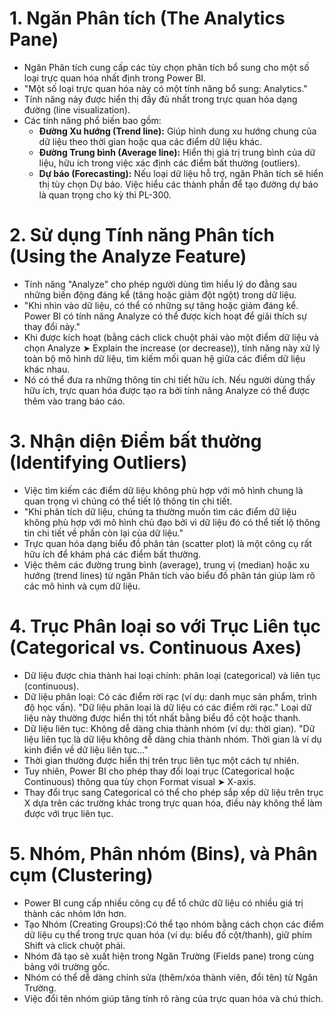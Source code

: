 # 1. Ngăn Phân tích (The Analytics Pane)
- Ngăn Phân tích cung cấp các tùy chọn phân tích bổ sung cho một số loại trực quan hóa nhất định trong Power BI.
- "Một số loại trực quan hóa này có một tính năng bổ sung: Analytics."
- Tính năng này được hiển thị đầy đủ nhất trong trực quan hóa dạng đường (line visualization).
- Các tính năng phổ biến bao gồm:
  + **Đường Xu hướng (Trend line):** Giúp hình dung xu hướng chung của dữ liệu theo thời gian hoặc qua các điểm dữ liệu khác.
  + **Đường Trung bình (Average line):** Hiển thị giá trị trung bình của dữ liệu, hữu ích trong việc xác định các điểm bất thường (outliers).
  + **Dự báo (Forecasting):** Nếu loại dữ liệu hỗ trợ, ngăn Phân tích sẽ hiển thị tùy chọn Dự báo. Việc hiểu các thành phần để tạo đường dự báo là quan trọng cho kỳ thi PL-300.

# 2. Sử dụng Tính năng Phân tích (Using the Analyze Feature)
- Tính năng "Analyze" cho phép người dùng tìm hiểu lý do đằng sau những biến động đáng kể (tăng hoặc giảm đột ngột) trong dữ liệu.
- "Khi nhìn vào dữ liệu, có thể có những sự tăng hoặc giảm đáng kể. Power BI có tính năng Analyze có thể được kích hoạt để giải thích sự thay đổi này."
- Khi được kích hoạt (bằng cách click chuột phải vào một điểm dữ liệu và chọn Analyze ➤ Explain the increase (or decrease)), tính năng này xử lý toàn bộ mô hình dữ liệu, tìm kiếm mối quan hệ giữa các điểm dữ liệu khác nhau.
- Nó có thể đưa ra những thông tin chi tiết hữu ích. Nếu người dùng thấy hữu ích, trực quan hóa được tạo ra bởi tính năng Analyze có thể được thêm vào trang báo cáo.

# 3. Nhận diện Điểm bất thường (Identifying Outliers)
- Việc tìm kiếm các điểm dữ liệu không phù hợp với mô hình chung là quan trọng vì chúng có thể tiết lộ thông tin chi tiết.
- "Khi phân tích dữ liệu, chúng ta thường muốn tìm các điểm dữ liệu không phù hợp với mô hình chủ đạo bởi vì dữ liệu đó có thể tiết lộ thông tin chi tiết về phần còn lại của dữ liệu."
- Trực quan hóa dạng biểu đồ phân tán (scatter plot) là một công cụ rất hữu ích để khám phá các điểm bất thường.
- Việc thêm các đường trung bình (average), trung vị (median) hoặc xu hướng (trend lines) từ ngăn Phân tích vào biểu đồ phân tán giúp làm rõ các mô hình và cụm dữ liệu.

# 4. Trục Phân loại so với Trục Liên tục (Categorical vs. Continuous Axes)
- Dữ liệu được chia thành hai loại chính: phân loại (categorical) và liên tục (continuous).
- Dữ liệu phân loại: Có các điểm rời rạc (ví dụ: danh mục sản phẩm, trình độ học vấn). "Dữ liệu phân loại là dữ liệu có các điểm rời rạc." Loại dữ liệu này thường được hiển thị tốt nhất bằng biểu đồ cột hoặc thanh.
- Dữ liệu liên tục: Không dễ dàng chia thành nhóm (ví dụ: thời gian). "Dữ liệu liên tục là dữ liệu không dễ dàng chia thành nhóm. Thời gian là ví dụ kinh điển về dữ liệu liên tục..."
- Thời gian thường được hiển thị trên trục liên tục một cách tự nhiên.
- Tuy nhiên, Power BI cho phép thay đổi loại trục (Categorical hoặc Continuous) thông qua tùy chọn Format visual ➤ X-axis.
- Thay đổi trục sang Categorical có thể cho phép sắp xếp dữ liệu trên trục X dựa trên các trường khác trong trực quan hóa, điều này không thể làm được với trục liên tục.

# 5. Nhóm, Phân nhóm (Bins), và Phân cụm (Clustering)
- Power BI cung cấp nhiều công cụ để tổ chức dữ liệu có nhiều giá trị thành các nhóm lớn hơn.
- Tạo Nhóm (Creating Groups):Có thể tạo nhóm bằng cách chọn các điểm dữ liệu cụ thể trong trực quan hóa (ví dụ: biểu đồ cột/thanh), giữ phím Shift và click chuột phải.
- Nhóm đã tạo sẽ xuất hiện trong Ngăn Trường (Fields pane) trong cùng bảng với trường gốc.
- Nhóm có thể dễ dàng chỉnh sửa (thêm/xóa thành viên, đổi tên) từ Ngăn Trường.
- Việc đổi tên nhóm giúp tăng tính rõ ràng của trực quan hóa và chú thích.
